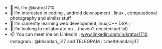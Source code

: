 - 👋 Hi, I’m @kratos1710
- 👀 I’m interested in coding , android development , linux , computational photography and similar stuff
- 🌱 I’m currently learning web development,linux,C++ DSA ;
- 💞️ I’m looking to collaborate on ...(haven't decided yet lol)
- 📫 You can meet me on LinkedIn : www.linkedin.com/in/kratos1710 Instagram : @bhandari_ji17 and TELEGRAM : t.me/bhandariji17 

<!---
kratos1710/kratos1710 is a ✨ special ✨ repository because its `README.md` (this file) appears on your GitHub profile.
You can click the Preview link to take a look at your changes.
--->

